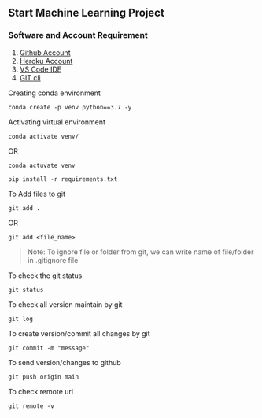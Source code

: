 ## Start Machine Learning Project

### Software and Account Requirement

1. [Github Account](https://github.com/)
2. [Heroku Account](https://id.heroku.com/login)
3. [VS Code IDE](https://code.visualstudio.com/download)
4. [GIT cli](https://git-scm.com/downloads)


Creating conda environment
```
conda create -p venv python==3.7 -y
```

Activating virtual environment
```
conda activate venv/
```
OR
```
conda actuvate venv
```

```
pip install -r requirements.txt
```

To Add files to git
```
git add .
```
OR
```
git add <file_name>
```
> Note: To ignore file or folder from git, we can write name of file/folder in .gitignore file

To check the git status
```
git status
```

To check all version maintain by git
```
git log
```

To create version/commit all changes by git
```
git commit -m "message"
```

To send version/changes to github
```
git push origin main
```

To check remote url
```
git remote -v
```